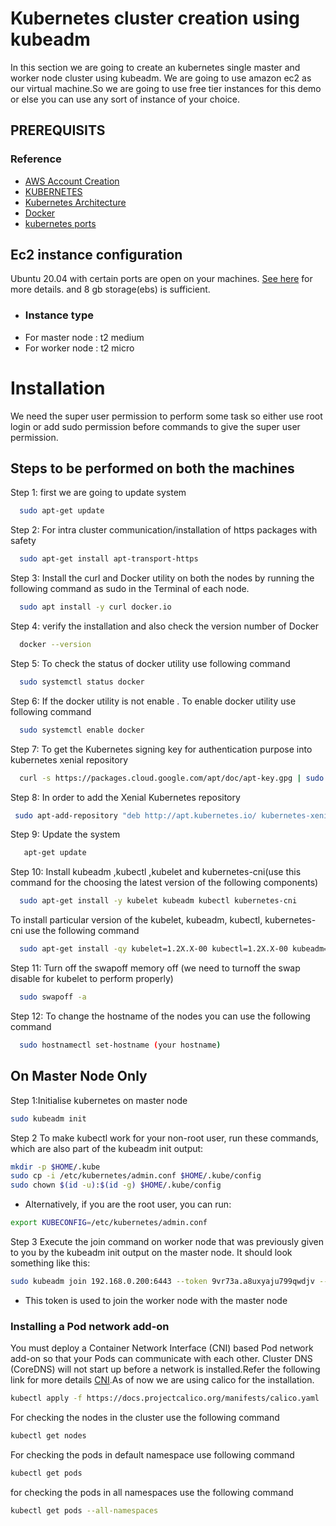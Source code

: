 
# Kubernetes cluster creation using kubeadm 

In this section we are going to create an kubernetes single master and worker node cluster using kubeadm. We are going to use amazon ec2 as our virtual machine.So we are going to use free tier instances for this demo or else you can use any sort of instance of your choice.




## PREREQUISITS

### Reference
 - [AWS Account Creation](https://aws.amazon.com/free/?trk=14a4002d-4936-4343-8211-b5a150ca592b&sc_channel=ps&s_kwcid=AL!4422!3!453325184782!e!!g!!aws&ef_id=CjwKCAiAk--dBhABEiwAchIwkYoZQLRQS2ZRfnWP04hWF1VykNnEb-owxBjaV5GJ-pZM4daszc9mHRoCobIQAvD_BwE:G:s&s_kwcid=AL!4422!3!453325184782!e!!g!!aws&all-free-tier.sort-by=item.additionalFields.SortRank&all-free-tier.sort-order=asc&awsf.Free%20Tier%20Types=*all&awsf.Free%20Tier%20Categories=*all)
 - [KUBERNETES](https://kubernetes.io/)
 - [Kubernetes Architecture](https://kubernetes.io/docs/concepts/overview/)
 - [Docker](https://docs.docker.com/get-started/) 
 - [kubernetes ports](https://kubernetes.io/docs/reference/networking/ports-and-protocols/)
 
  ## Ec2 instance configuration

  Ubuntu 20.04 with certain ports are open on your machines.  [See here](https://kubernetes.io/docs/reference/networking/ports-and-protocols/) for more details.
  and 8 gb storage(ebs) is sufficient. 
  
- ### Instance type  
- For master node : t2 medium
- For worker node : t2 micro 

# Installation

We need the super user permission to perform some task so either use root login or add sudo permission before commands to give the super user permission.

## Steps to be performed on both the machines 

Step 1: first we are going to update system 
                   
```bash
  sudo apt-get update                                  
```

Step 2: For intra cluster communication/installation of https packages with safety 
                   
```bash
  sudo apt-get install apt-transport-https                                  
```

Step 3: Install the curl and Docker utility on both the nodes by running the following command as sudo in the Terminal of each node.
                   
```bash
  sudo apt install -y curl docker.io                                 
```

Step 4: verify the installation and also check the version number of Docker 
                   
```bash
  docker --version                                  
```   

Step 5: To check the status of docker utility use following command 
                   
```bash
  sudo systemctl status docker                              
```  

Step 6: If the docker utility is not enable . To enable docker utility use following command 
                   
```bash
  sudo systemctl enable docker                              
```  

Step 7: To get the Kubernetes signing key for authentication purpose into kubernetes xenial repository
                   
```bash
  curl -s https://packages.cloud.google.com/apt/doc/apt-key.gpg | sudo apt-key add                              
```  


Step 8: In order to add the Xenial Kubernetes repository
                   
```bash
 sudo apt-add-repository "deb http://apt.kubernetes.io/ kubernetes-xenial main"                              
``` 

Step 9: Update the system 
                   
```bash
   apt-get update		                             
``` 
Step 10: Install kubeadm ,kubectl ,kubelet and kubernetes-cni(use this command for the choosing the latest version of the following components) 
                   
```bash
  sudo apt-get install -y kubelet kubeadm kubectl kubernetes-cni                              
``` 

To install particular version of the kubelet, kubeadm, kubectl, kubernetes-cni use the following command 
```bash
  sudo apt-get install -qy kubelet=1.2X.X-00 kubectl=1.2X.X-00 kubeadm=1.2X.X-00                               
``` 

Step 11: Turn off the swapoff memory off (we need to turnoff the swap disable for kubelet to perform properly)
                   
```bash
  sudo swapoff -a                              
``` 
Step 12: To change the hostname of the nodes you can use the following command 
                   
```bash
  sudo hostnamectl set-hostname (your hostname)                             
``` 

## On Master Node Only	
Step 1:Initialise kubernetes on master node 
                   
```bash
sudo kubeadm init                                
```
Step 2 To make kubectl work for your non-root user, run these commands, which are also part of the kubeadm init output:
                   
```bash
mkdir -p $HOME/.kube
sudo cp -i /etc/kubernetes/admin.conf $HOME/.kube/config
sudo chown $(id -u):$(id -g) $HOME/.kube/config                                
```
 - Alternatively, if you are the root user, you can run:
```bash
export KUBECONFIG=/etc/kubernetes/admin.conf
``` 
Step 3 Execute the join command on worker node that was previously given to you by the kubeadm init output on the master node. It should look something like this:
                   
```bash
sudo kubeadm join 192.168.0.200:6443 --token 9vr73a.a8uxyaju799qwdjv --discovery-token-ca-cert-hash sha256:7c2e69131a36ae2a042a339b33381c6d0d43887e2de83720eff5359e26aec866
```
- This token is used to join the worker node with the master node 

 ### Installing a Pod network add-on

 You must deploy a Container Network Interface (CNI) based Pod network add-on so that your Pods can communicate with each other. Cluster DNS (CoreDNS) will not start up before a network is installed.Refer the following link for more details [CNI](https://github.com/containernetworking/cni).As of now we are using calico for the installation. 


```bash
kubectl apply -f https://docs.projectcalico.org/manifests/calico.yaml
```
For checking the nodes in the cluster use the following command  
```bash
kubectl get nodes
```
For checking the pods in default namespace use following command 

```bash
kubectl get pods 
```
for checking the pods in all namespaces use the following command

```bash
kubectl get pods --all-namespaces
```
